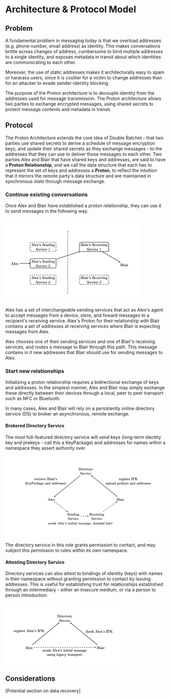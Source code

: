 # Architecture & Protocol Model

## Problem

A fundamental problem in messaging today is that we overload addresses (e.g. phone number, email address) as identity. This makes conversations brittle across changes of address, cumbersome to bind multiple addresses to a single identity, and exposes metadata in transit about which identities are communicating to each other.

Moreover, the use of static addresses makes it architecturally easy to spam or hararass users, since it is costlier for a victim to change addresses than for an attacker to evade sender-identity blocking.

The purpose of the Proton architecture is to decouple identity from the addresses used for message transmission. The Proton architecture allows two parties to exchange encrypted messages, using shared secrets to protect message contents and metadata in transit.

## Protocol

The Proton Architecture extends the core idea of Double Ratchet - that two parties use shared secrets to derive a schedule of message encryption keys, and update their shared secrets as they exchange messages - to the addresses that they can use to deliver those messages to each other. Two parties Alex and Blair that have shared keys and addresses, are said to have a **Proton Relationship**, and we call the data structure that each has to represent the set of keys and addresses a **Proton**, to reflect the intuition that it mirrors the remote party's data structure and are maintained in synchronous state through message exchange.

### Continue existing conversations
Once Alex and Blair have established a proton relationship, they can use it to send messages in the following way:

![sending a message in a relationship](img/message-exchange.png)

Alex has a set of interchangeable sending services that act as Alex's agent to accept messages from a device, store, and foward messages to a recipient's receiving service. Alex's Proton for their relationship with Blair contains a set of addresses at receiving services where Blair is expecting messages from Alex. 

Alex chooses one of their sending services and one of Blair's receiving services, and routes a message to Blair through this path. This message contains in it new addresses that Blair should use for sending messages to Alex. 

### Start new relationships
Initializing a proton relationship requires a bidirectional exchange of keys and addresses. In the simplest manner, Alex and Blair may simply exchange these directly between their devices through a local, peer to peer transport such as NFC or Bluetooth.

In many cases, Alex and Blair will rely on a persistently online directory service (DS) to broker an asynchronous, remote exchange. 

#### Brokered Directory Service
The most full-featured directory service will vend keys (long-term identity key and prekeys - call this a KeyPackage) and addresses for names within a namespace they assert authority over.

![brokered directory service](img/brokered-directory.png)

The directory service in this role grants permission to contact, and may subject this permission to rules within its own namespace.
#### Attesting Directory Service
Directory services can also attest to bindings of identity (keys) with names in their namespace without granting permission to contact by issuing addresses. This is useful for establishing trust for relationships established through an intermediary - either an insecure medium, or via a person to person introduction.

![attesting directory service](img/attested-directory.png)


## Considerations
\[Potential section on data recovery\]
